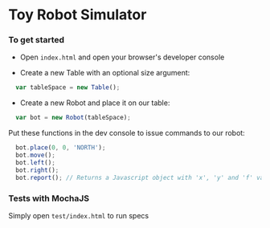 # Toy Robot Simulator

### To get started
* Open ```index.html``` and open your browser's developer console

* Create a new Table with an optional size argument:

```javascript
  var tableSpace = new Table();
```

* Create a new Robot and place it on our table:

```javascript
  var bot = new Robot(tableSpace);
```

Put these functions in the dev console to issue commands to our robot:

```javascript
  bot.place(0, 0, 'NORTH');
  bot.move();
  bot.left();
  bot.right();
  bot.report(); // Returns a Javascript object with 'x', 'y' and 'f' values
```

### Tests with MochaJS
Simply open ```test/index.html``` to run specs
